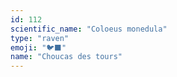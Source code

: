 ```yaml
---
id: 112
scientific_name: "Coloeus monedula"
type: "raven"
emoji: "🐦‍⬛"
name: "Choucas des tours"
---
```

